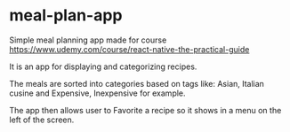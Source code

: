 # meal-plan-app
 Simple meal planning app made for course https://www.udemy.com/course/react-native-the-practical-guide

It is an app for displaying and categorizing recipes.

The meals are sorted into categories based on tags like: Asian, Italian cusine and Expensive, Inexpensive for example.

The app then allows user to Favorite a recipe so it shows in a menu on the left of the screen.
